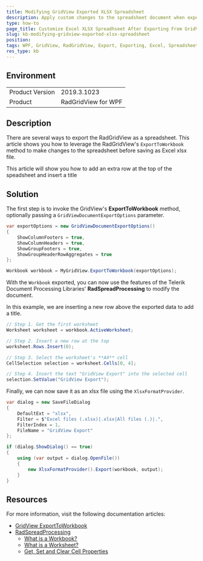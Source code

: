 ```yaml
---
title: Modifying GridView Exported XLSX Spreadsheet
description: Apply custom changes to the spreadsheet document when exporting GridView to Excel xlsx.
type: how-to
page_title: Customize Excel XLSX Spreadhseet After Exporting From GridView
slug: kb-modifying-gridview-exported-xlsx-spreadsheet
position: 
tags: WPF, GridView, RadGridView, Export, Exporting, Excel, Spreadsheet, xlsx, Customizing
res_type: kb
---
```


## Environment

<table>
	<tr>
		<td>Product Version</td>
		<td>2019.3.1023</td>
	</tr>
	<tr>
		<td>Product</td>
		<td>RadGridView for WPF</td>
	</tr>
</table>


## Description

There are several ways to export the RadGridView as a spreadsheet. This article shows you how to leverage the RadGridView's `ExportToWorkbook` method to make changes to the spreadsheet before saving as Excel xlsx file.

This article will show you how to add an extra row at the top of the speadsheet and insert a title

## Solution

The first step is to invoke the GridView's **ExportToWorkbook** method, optionally passing a `GridViewDocumentExportOptions` parameter.

```csharp
var exportOptions = new GridViewDocumentExportOptions()
{
    ShowColumnFooters = true,
    ShowColumnHeaders = true,
    ShowGroupFooters = true,
    ShowGroupHeaderRowAggregates = true
};

Workbook workbook = MyGridView.ExportToWorkbook(exportOptions);
```

With the `Workbook` exported, you can now use the features of the Telerik Document Processing Libraries' **RadSpreadProcessing** to modify the document. 

In this example, we are inserting a new row above the exported data to add a title.

```csharp
// Step 1. Get the first worksheet
Worksheet worksheet = workbook.ActiveWorksheet;

// Step 2. Insert a new row at the top
worksheet.Rows.Insert(0);

// Step 3. Select the worksheet's **A4** cell
CellSelection selection = worksheet.Cells[0, 4];

// Step 4. Insert the text "GridView Export" into the selected cell
selection.SetValue("GridView Export");
```

Finally, we can now save it as an xlsx file using the `XlsxFormatProvider`.

```csharp
var dialog = new SaveFileDialog
{
    DefaultExt = "xlsx",
    Filter = $"Excel files (.xlsx)|.xlsx|All files (.)|.",
    FilterIndex = 1,
    FileName = "GridView Export"
};

if (dialog.ShowDialog() == true)
{
    using (var output = dialog.OpenFile())
    {
        new XlsxFormatProvider().Export(workbook, output);
    }
}
```

## Resources

For more information, visit the following documentation articles:

* [GridView ExportToWorkbook](https://docs.telerik.com/devtools/wpf/controls/radgridview/export/excel/export-workbook)
* [RadSpreadProcessing](https://docs.telerik.com/devtools/document-processing/libraries/radspreadprocessing/)
  * [What is a Workbook?](https://docs.telerik.com/devtools/document-processing/libraries/radspreadprocessing/working-with-workbooks/working-wtih-workbooks-what-is-workbook)
  * [What is a Worksheet?](https://docs.telerik.com/devtools/document-processing/libraries/radspreadprocessing/working-with-worksheets/what-is-worksheet)
  * [Get, Set and Clear Cell Properties](https://docs.telerik.com/devtools/document-processing/libraries/radspreadprocessing/working-with-cells/get-set-clear-properties)
